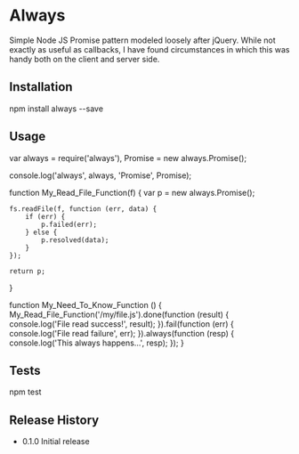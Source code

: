 Always
=========

Simple Node JS Promise pattern modeled loosely after jQuery. While not exactly as useful as callbacks, I have found circumstances in which this was handy both on the client and server side.

## Installation

  npm install always --save

## Usage

  var always = require('always'),
      Promise = new always.Promise();

  console.log('always', always, 'Promise', Promise);

  function My_Read_File_Function(f) {
  	var p = new always.Promise();

  	fs.readFile(f, function (err, data) {
		if (err) {
			p.failed(err);
		} else {
			p.resolved(data);
		}
	});

  	return p;
  }

  function My_Need_To_Know_Function () {
  	My_Read_File_Function('/my/file.js').done(function (result) {
  		console.log('File read success!', result);
  	}).fail(function (err) {
  		console.log('File read failure', err);
  	}).always(function (resp) {
  		console.log('This always happens...', resp);
  	});
  }

## Tests

  npm test

## Release History

* 0.1.0 Initial release